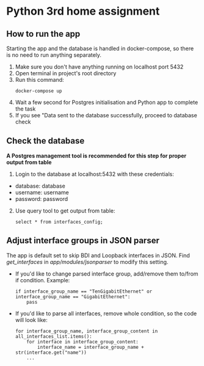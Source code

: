 # Python 3rd home assignment
## How to run the app
Starting the app and the database is handled in docker-compose, so there is no need to run anything separately.
1. Make sure you don't have anything running on localhost port 5432
2. Open terminal in project's root directory
3. Run this command:
    ```
    docker-compose up
    ```
4. Wait a few second for Postgres initialisation and Python app to complete the task
5. If you see "Data sent to the database successfully, proceed to database check

## Check the database
**A Postgres management tool is recommended for this step for proper output from table**<br>
1. Login to the database at localhost:5432 with these credentials:
- database: database
- username: username
- password: password
2. Use query tool to get output from table:
    ```
    select * from interfaces_config;
    ```

## Adjust interface groups in JSON parser
The app is default set to skip BDI and Loopback interfaces in JSON. Find *get_interfaces* in *app/modules/jsonparser* to modify this setting.
- If you'd like to change parsed interface group, add/remove them to/from if condition. Example:
    ```
    if interface_group_name == "TenGigabitEthernet" or interface_group_name == "GigabitEthernet":
        pass
    ```
- If you'd like to parse all interfaces, remove whole condition, so the code will look like:
    ```
    for interface_group_name, interface_group_content in all_interfaces_list.items():
        for interface in interface_group_content:
            interface_name = interface_group_name + str(interface.get("name"))
        ...
    ```